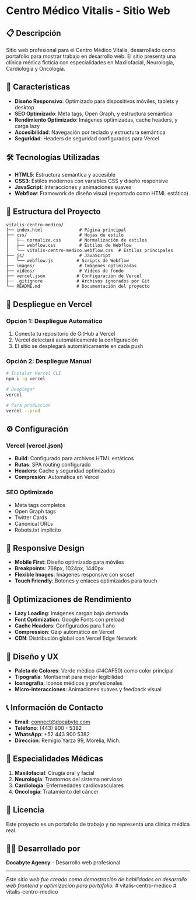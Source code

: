 # Centro Médico Vitalis - Sitio Web

## 📋 Descripción

Sitio web profesional para el Centro Médico Vitalis, desarrollado como portafolio para mostrar trabajo en desarrollo web. El sitio presenta una clínica médica ficticia con especialidades en Maxilofacial, Neurología, Cardiología y Oncología.

## 🚀 Características

- **Diseño Responsivo**: Optimizado para dispositivos móviles, tablets y desktop
- **SEO Optimizado**: Meta tags, Open Graph, y estructura semántica
- **Rendimiento Optimizado**: Imágenes optimizadas, cache headers, y carga lazy
- **Accesibilidad**: Navegación por teclado y estructura semántica
- **Seguridad**: Headers de seguridad configurados para Vercel

## 🛠️ Tecnologías Utilizadas

- **HTML5**: Estructura semántica y accesible
- **CSS3**: Estilos modernos con variables CSS y diseño responsive
- **JavaScript**: Interacciones y animaciones suaves
- **Webflow**: Framework de diseño visual (exportado como HTML estático)

## 📁 Estructura del Proyecto

```
vitalis-centro-medico/
├── index.html              # Página principal
├── css/                    # Hojas de estilo
│   ├── normalize.css       # Normalización de estilos
│   ├── webflow.css         # Estilos de Webflow
│   └── vitalis-centro-medico.webflow.css  # Estilos principales
├── js/                     # JavaScript
│   └── webflow.js         # Scripts de Webflow
├── images/                 # Imágenes optimizadas
├── videos/                 # Videos de fondo
├── vercel.json            # Configuración de Vercel
├── .gitignore             # Archivos ignorados por Git
└── README.md              # Documentación del proyecto
```

## 🚀 Despliegue en Vercel

### Opción 1: Despliegue Automático
1. Conecta tu repositorio de GitHub a Vercel
2. Vercel detectará automáticamente la configuración
3. El sitio se desplegará automáticamente en cada push

### Opción 2: Despliegue Manual
```bash
# Instalar Vercel CLI
npm i -g vercel

# Desplegar
vercel

# Para producción
vercel --prod
```

## ⚙️ Configuración

### Vercel (vercel.json)
- **Build**: Configurado para archivos HTML estáticos
- **Rutas**: SPA routing configurado
- **Headers**: Cache y seguridad optimizados
- **Compresión**: Automática en Vercel

### SEO Optimizado
- Meta tags completos
- Open Graph tags
- Twitter Cards
- Canonical URLs
- Robots.txt implícito

## 📱 Responsive Design

- **Mobile First**: Diseño optimizado para móviles
- **Breakpoints**: 768px, 1024px, 1440px
- **Flexible Images**: Imágenes responsive con srcset
- **Touch Friendly**: Botones y enlaces optimizados para touch

## 🔧 Optimizaciones de Rendimiento

- **Lazy Loading**: Imágenes cargan bajo demanda
- **Font Optimization**: Google Fonts con preload
- **Cache Headers**: Configurados para 1 año
- **Compression**: Gzip automático en Vercel
- **CDN**: Distribución global con Vercel Edge Network

## 🎨 Diseño y UX

- **Paleta de Colores**: Verde médico (#4CAF50) como color principal
- **Tipografía**: Montserrat para mejor legibilidad
- **Iconografía**: Iconos médicos y profesionales
- **Micro-interacciones**: Animaciones suaves y feedback visual

## 📞 Información de Contacto

- **Email**: connect@docabyte.com
- **Teléfono**: (443) 900 - 5382
- **WhatsApp**: +52 443 900 5382
- **Dirección**: Remigio Yarza 99, Morelia, Mich.

## 🏥 Especialidades Médicas

1. **Maxilofacial**: Cirugía oral y facial
2. **Neurología**: Trastornos del sistema nervioso
3. **Cardiología**: Enfermedades cardiovasculares
4. **Oncología**: Tratamiento del cáncer

## 📄 Licencia

Este proyecto es un portafolio de trabajo y no representa una clínica médica real.

## 👨‍💻 Desarrollado por

**Docabyte Agency** - Desarrollo web profesional

---

*Este sitio web fue creado como demostración de habilidades en desarrollo web frontend y optimización para portafolio.* #   v i t a l i s - c e n t r o - m e d i c o  
 #   v i t a l i s - c e n t r o - m e d i c o  
 